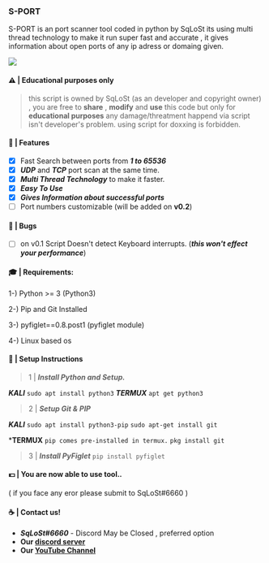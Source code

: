 ### S-PORT
S-PORT is an port scanner tool coded in python by SqLoSt its using multi thread technology to make it run super fast and accurate , it gives information about open ports of any ip adress or domaing given.
 
![](https://media.discordapp.net/attachments/1071517617472421988/1076970479807647784/IMG_20230219_224011.jpg)

#### ⚠️ | Educational purposes only 
> this script is owned by SqLoSt (as an developer and copyright owner) ,
you are free to **share** , **modify** and **use** this code but only for **educational purposes**
any damage/threatment happend via script isn't developer's problem. using script for doxxing is forbidden.

#### 🍫 | Features
- [x] Fast Search between ports from ***1 to 65536***
- [x] ***UDP*** and ***TCP*** port scan at the same time.
- [x] ***Multi Thread Technology*** to make it faster.
- [x] ***Easy To Use***
- [x] ***Gives Information about successful ports***
- [ ] Port numbers customizable (will be added on **v0.2**)

#### 🦋 | Bugs
- [ ] on v0.1 Script Doesn't detect Keyboard interrupts. (***this won't effect your performance***)

#### 🎓 | Requirements:

1-) Python >= 3 (Python3)

2-) Pip and Git Installed

3-) pyfiglet==0.8.post1 (pyfiglet module)

4-) Linux based os

#### 🧸 | Setup Instructions
> 1 | ***Install Python and Setup.***

***KALI*** 
```sudo apt install python3```
***TERMUX***
```apt get python3```

> 2 | ***Setup Git & PIP***

***KALI***
```sudo apt install python3-pip```
```sudo apt-get install git```

***TERMUX**
```pip comes pre-installed in termux.```
```pkg install git```

> 3 | ***Install PyFiglet***
```pip install pyfiglet```

#### 💵 | You are now able to use tool..
( if you face any eror please submit to SqLoSt#6660 )

#### ☕ | Contact us!
- ***SqLoSt#6660*** - Discord May be  Closed , preferred option
- **Our [discord server](https://discord.gg/aV2XGhRvup)**
- **Our [YouTube Channel](https://youtube.com/channel/UCPXh6NqhJZpl_2oSpatFOFw)**

